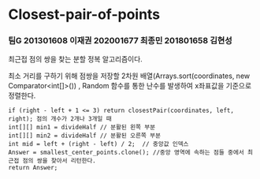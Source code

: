 # Closest-pair-of-points

### 팀G  201301608 이재권  202001677 최종민  201801658 김현성

최근접 점의 쌍을 찾는 분할 정복 알고리즘이다.

최소 거리를 구하기 위해 점쌍을 저장할 2차원 배열(Arrays.sort(coordinates, new Comparator<int[]>()) , Random 함수를 통한 난수를 발생하여 x좌표값을 기준으로 정렬한다.
~~~
if (right - left + 1 <= 3) return closestPair(coordinates, left, right); 점의 개수가 2개나 3개일 때
int[][] min1 = divideHalf // 분활된 왼쪽 부분
int[][] min2 = divideHalf // 분활된 오른쪽 부분
int mid = left + (right - left) / 2;  // 중앙값 인덱스
Answer = smallest_center_points.clone(); //중앙 영역에 속하는 점들 중에서 최근접 점의 쌍을 찾아서 리턴한다.
return Answer; 
~~~
